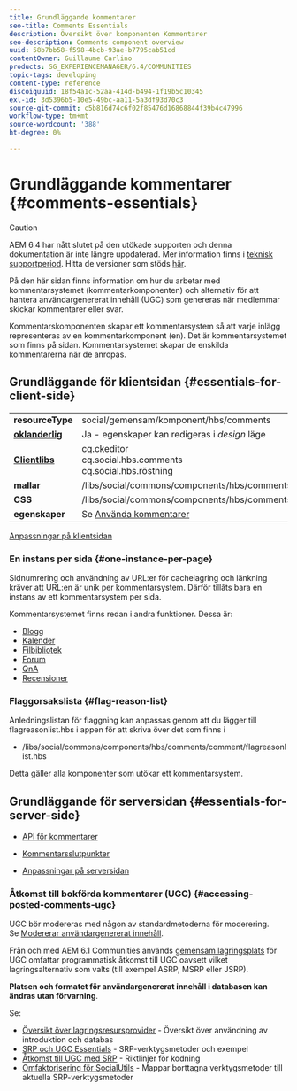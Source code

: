 ```yaml
---
title: Grundläggande kommentarer
seo-title: Comments Essentials
description: Översikt över komponenten Kommentarer
seo-description: Comments component overview
uuid: 58b7bb58-f598-4bcb-93ae-b7795cab51cd
contentOwner: Guillaume Carlino
products: SG_EXPERIENCEMANAGER/6.4/COMMUNITIES
topic-tags: developing
content-type: reference
discoiquuid: 18f54a1c-52aa-414d-b494-1f19b5c10345
exl-id: 3d5396b5-10e5-49bc-aa11-5a3df93d70c3
source-git-commit: c5b816d74c6f02f85476d16868844f39b4c47996
workflow-type: tm+mt
source-wordcount: '388'
ht-degree: 0%

---
```


# Grundläggande kommentarer {#comments-essentials}

>[!CAUTION]
>
>AEM 6.4 har nått slutet på den utökade supporten och denna dokumentation är inte längre uppdaterad. Mer information finns i [teknisk supportperiod](https://helpx.adobe.com/support/programs/eol-matrix.html). Hitta de versioner som stöds [här](https://experienceleague.adobe.com/docs/).

På den här sidan finns information om hur du arbetar med kommentarsystemet (kommentarkomponenten) och alternativ för att hantera användargenererat innehåll (UGC) som genereras när medlemmar skickar kommentarer eller svar.

Kommentarskomponenten skapar ett kommentarsystem så att varje inlägg representeras av en kommentarkomponent (en). Det är kommentarsystemet som finns på sidan. Kommentarsystemet skapar de enskilda kommentarerna när de anropas.

## Grundläggande för klientsidan {#essentials-for-client-side}

<table> 
 <tbody>
  <tr>
   <td> <strong>resourceType</strong></td> 
   <td> social/gemensam/komponent/hbs/comments</td> 
  </tr>
  <tr>
   <td> <a href="scf.md#add-or-include-a-communities-component"><strong>oklanderlig</strong></a></td> 
   <td>Ja - egenskaper kan redigeras i <i>design </i>läge</td> 
  </tr>
  <tr>
   <td> <a href="client-customize.md#clientlibs-for-scf"><strong>Clientlibs</strong></a></td> 
   <td>cq.ckeditor<br /> cq.social.hbs.comments<br /> cq.social.hbs.röstning</td> 
  </tr>
  <tr>
   <td> <strong>mallar</strong></td> 
   <td> /libs/social/commons/components/hbs/comments/comments.hbs<br /> </td> 
  </tr>
  <tr>
   <td> <strong>CSS</strong></td> 
   <td> /libs/social/commons/components/hbs/comments/clientlibs/commentsystem.css</td> 
  </tr>
  <tr>
   <td><strong> egenskaper</strong></td> 
   <td> Se <a href="comments.md">Använda kommentarer</a></td> 
  </tr>
 </tbody>
</table>

[Anpassningar på klientsidan](client-customize.md)

### En instans per sida {#one-instance-per-page}

Sidnumrering och användning av URL:er för cachelagring och länkning kräver att URL:en är unik per kommentarsystem. Därför tillåts bara en instans av ett kommentarsystem per sida.

Kommentarsystemet finns redan i andra funktioner. Dessa är:

* [Blogg](blog-developer-basics.md)
* [Kalender](calendar-basics-for-developers.md)
* [Filbibliotek](essentials-file-library.md)
* [Forum](essentials-forum.md)
* [QnA](qna-essentials.md)
* [Recensioner](reviews-basics.md)

### Flaggorsakslista {#flag-reason-list}

Anledningslistan för flaggning kan anpassas genom att du lägger till flagreasonlist.hbs i appen för att skriva över det som finns i

* /libs/social/commons/components/hbs/comments/comment/flagreasonlist.hbs

Detta gäller alla komponenter som utökar ett kommentarsystem.

## Grundläggande för serversidan {#essentials-for-server-side}

* [API för kommentarer](https://helpx.adobe.com/experience-manager/6-4/sites/developing/using/reference-materials/javadoc/com/adobe/cq/social/commons/comments/api/package-summary.html)

* [Kommentarsslutpunkter](https://helpx.adobe.com/experience-manager/6-4/sites/developing/using/reference-materials/javadoc/com/adobe/cq/social/commons/comments/endpoints/package-summary.html)

* [Anpassningar på serversidan](server-customize.md)

### Åtkomst till bokförda kommentarer (UGC) {#accessing-posted-comments-ugc}

UGC bör modereras med någon av standardmetoderna för moderering.\
Se [Modererar användargenererat innehåll](moderate-ugc.md).

Från och med AEM 6.1 Communities används [gemensam lagringsplats](working-with-srp.md) för UGC omfattar programmatisk åtkomst till UGC oavsett vilket lagringsalternativ som valts (till exempel ASRP, MSRP eller JSRP).

**Platsen och formatet för användargenererat innehåll i databasen kan ändras utan förvarning**.

Se:

* [Översikt över lagringsresursprovider](srp.md) - Översikt över användning av introduktion och databas
* [SRP och UGC Essentials](srp-and-ugc.md) - SRP-verktygsmetoder och exempel
* [Åtkomst till UGC med SRP](accessing-ugc-with-srp.md) - Riktlinjer för kodning
* [Omfaktorisering för SocialUtils](socialutils.md) - Mappar borttagna verktygsmetoder till aktuella SRP-verktygsmetoder

